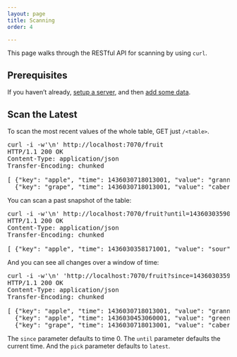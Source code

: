 ```yaml
---
layout: page
title: Scanning
order: 4

---
```


This page walks through the RESTful API for scanning by using `curl`.


## Prerequisites

If you haven&#700;t already, [setup a server][get-server], and then [add some data][read-write].

## Scan the Latest

To scan the most recent values of the whole table, GET just `/<table>`.

<pre class="highlight">
curl -i -w'\n' http://localhost:7070/fruit
<span class="go">HTTP/1.1 200 OK
Content-Type: application/json
Transfer-Encoding: chunked

[ {"key": "apple", "time": 1436030718013001, "value": "granny smith"},
  {"key": "grape", "time": 1436030718013001, "value": "cabernet"} ]</span>
</pre>

You can scan a past snapshot of the table:

<pre class="highlight">
curl -i -w'\n' http://localhost:7070/fruit?until=1436030359000000
<span class="go">HTTP/1.1 200 OK
Content-Type: application/json
Transfer-Encoding: chunked

[ {"key": "apple", "time": 1436030358171001, "value": "sour"} ]</span>
</pre>

And you can see all changes over a window of time:

<pre class="highlight">
curl -i -w'\n' 'http://localhost:7070/fruit?since=1436030359000000&until=1436030719000000&pick=between'
<span class="go">HTTP/1.1 200 OK
Content-Type: application/json
Transfer-Encoding: chunked

[ {"key": "apple", "time": 1436030718013001, "value": "granny smith"},
  {"key": "apple", "time": 1436030453060001, "value": "green"},
  {"key": "grape", "time": 1436030718013001, "value": "cabernet"} ]</span>
</pre>

The `since` parameter defaults to time 0. The `until` parameter defaults the current time. And the `pick` parameter defaults to `latest`.


[get-server]: /getting-started "Getting Started"

[read-write]: /read-write "Read & Write"